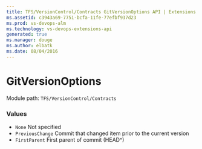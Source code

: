 ```yaml
---
title: TFS/VersionControl/Contracts GitVersionOptions API | Extensions for Visual Studio Team Services
ms.assetid: c3943a69-7751-bcfa-11fe-77efbf937d23
ms.prod: vs-devops-alm
ms.technology: vs-devops-extensions-api
generated: true
ms.manager: douge
ms.author: elbatk
ms.date: 08/04/2016
---
```


# GitVersionOptions

Module path: `TFS/VersionControl/Contracts`

### Values

* `None` Not specified
* `PreviousChange` Commit that changed item prior to the current version
* `FirstParent` First parent of commit (HEAD^)
